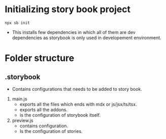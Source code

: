 # Initializing story book project

```
npx sb init
```

- This installs few dependencies in which all of them are dev dependencies as storybook is only used in developement environment.

# Folder structure

## .storybook

- Contains configurations that needs to be added to story book.

1. main.js
   - exports all the files which ends with mdx or js/jsx/ts/tsx.
   - exports all the addons.
   - is the configuration of storybook itself.
2. preview.js
   - contains configuration.
   - Is the configuration of stories.
